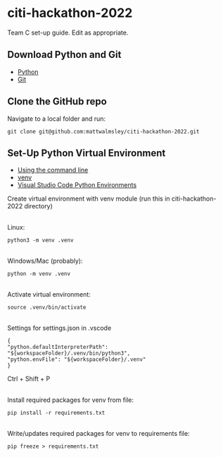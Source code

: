 # citi-hackathon-2022
Team C set-up guide. Edit as appropriate.

## Download Python and Git
- [Python](https://www.python.org/downloads/)
- [Git](https://github.com/git-guides/install-git)

## Clone the GitHub repo
Navigate to a local folder and run:

    git clone git@github.com:mattwalmsley/citi-hackathon-2022.git

## Set-Up Python Virtual Environment
- [Using the command line](https://docs.python.org/3/using/cmdline)
- [venv](https://docs.python.org/3/library/venv.html)
- [Visual Studio Code Python Environments](https://code.visualstudio.com/docs/python/environments)

Create virtual environment with venv module (run this in citi-hackathon-2022 directory)

<br>
Linux:

    python3 -m venv .venv

<br>
Windows/Mac (probably):

    python -m venv .venv



<br>
Activate virtual environment:

    source .venv/bin/activate

<br>
Settings for settings.json in .vscode

    {
    "python.defaultInterpreterPath": "${workspaceFolder}/.venv/bin/python3",
    "python.envFile": "${workspaceFolder}/.venv"
    }

Ctrl + Shift + P

<br>
Install required packages for venv from file:

    pip install -r requirements.txt

<br>
Write/updates required packages for venv to requirements file:

    pip freeze > requirements.txt
